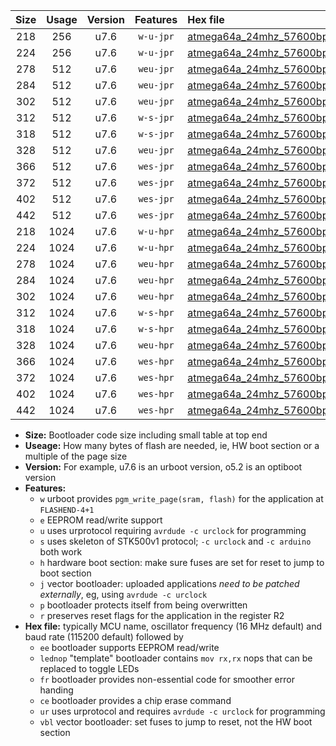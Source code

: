 |Size|Usage|Version|Features|Hex file|
|:-:|:-:|:-:|:-:|:--|
|218|256|u7.6|`w-u-jpr`|[atmega64a_24mhz_57600bps_ur_vbl.hex](https://raw.githubusercontent.com/stefanrueger/urboot/main//atmega64a_24mhz_57600bps_ur_vbl.hex)|
|224|256|u7.6|`w-u-jpr`|[atmega64a_24mhz_57600bps_lednop_ur_vbl.hex](https://raw.githubusercontent.com/stefanrueger/urboot/main//atmega64a_24mhz_57600bps_lednop_ur_vbl.hex)|
|278|512|u7.6|`weu-jpr`|[atmega64a_24mhz_57600bps_ee_ur_vbl.hex](https://raw.githubusercontent.com/stefanrueger/urboot/main//atmega64a_24mhz_57600bps_ee_ur_vbl.hex)|
|284|512|u7.6|`weu-jpr`|[atmega64a_24mhz_57600bps_ee_lednop_ur_vbl.hex](https://raw.githubusercontent.com/stefanrueger/urboot/main//atmega64a_24mhz_57600bps_ee_lednop_ur_vbl.hex)|
|302|512|u7.6|`weu-jpr`|[atmega64a_24mhz_57600bps_ee_lednop_fr_ur_vbl.hex](https://raw.githubusercontent.com/stefanrueger/urboot/main//atmega64a_24mhz_57600bps_ee_lednop_fr_ur_vbl.hex)|
|312|512|u7.6|`w-s-jpr`|[atmega64a_24mhz_57600bps_vbl.hex](https://raw.githubusercontent.com/stefanrueger/urboot/main//atmega64a_24mhz_57600bps_vbl.hex)|
|318|512|u7.6|`w-s-jpr`|[atmega64a_24mhz_57600bps_lednop_vbl.hex](https://raw.githubusercontent.com/stefanrueger/urboot/main//atmega64a_24mhz_57600bps_lednop_vbl.hex)|
|328|512|u7.6|`weu-jpr`|[atmega64a_24mhz_57600bps_ee_lednop_fr_ce_ur_vbl.hex](https://raw.githubusercontent.com/stefanrueger/urboot/main//atmega64a_24mhz_57600bps_ee_lednop_fr_ce_ur_vbl.hex)|
|366|512|u7.6|`wes-jpr`|[atmega64a_24mhz_57600bps_ee_vbl.hex](https://raw.githubusercontent.com/stefanrueger/urboot/main//atmega64a_24mhz_57600bps_ee_vbl.hex)|
|372|512|u7.6|`wes-jpr`|[atmega64a_24mhz_57600bps_ee_lednop_vbl.hex](https://raw.githubusercontent.com/stefanrueger/urboot/main//atmega64a_24mhz_57600bps_ee_lednop_vbl.hex)|
|402|512|u7.6|`wes-jpr`|[atmega64a_24mhz_57600bps_ee_lednop_fr_vbl.hex](https://raw.githubusercontent.com/stefanrueger/urboot/main//atmega64a_24mhz_57600bps_ee_lednop_fr_vbl.hex)|
|442|512|u7.6|`wes-jpr`|[atmega64a_24mhz_57600bps_ee_lednop_fr_ce_vbl.hex](https://raw.githubusercontent.com/stefanrueger/urboot/main//atmega64a_24mhz_57600bps_ee_lednop_fr_ce_vbl.hex)|
|218|1024|u7.6|`w-u-hpr`|[atmega64a_24mhz_57600bps_ur.hex](https://raw.githubusercontent.com/stefanrueger/urboot/main//atmega64a_24mhz_57600bps_ur.hex)|
|224|1024|u7.6|`w-u-hpr`|[atmega64a_24mhz_57600bps_lednop_ur.hex](https://raw.githubusercontent.com/stefanrueger/urboot/main//atmega64a_24mhz_57600bps_lednop_ur.hex)|
|278|1024|u7.6|`weu-hpr`|[atmega64a_24mhz_57600bps_ee_ur.hex](https://raw.githubusercontent.com/stefanrueger/urboot/main//atmega64a_24mhz_57600bps_ee_ur.hex)|
|284|1024|u7.6|`weu-hpr`|[atmega64a_24mhz_57600bps_ee_lednop_ur.hex](https://raw.githubusercontent.com/stefanrueger/urboot/main//atmega64a_24mhz_57600bps_ee_lednop_ur.hex)|
|302|1024|u7.6|`weu-hpr`|[atmega64a_24mhz_57600bps_ee_lednop_fr_ur.hex](https://raw.githubusercontent.com/stefanrueger/urboot/main//atmega64a_24mhz_57600bps_ee_lednop_fr_ur.hex)|
|312|1024|u7.6|`w-s-hpr`|[atmega64a_24mhz_57600bps.hex](https://raw.githubusercontent.com/stefanrueger/urboot/main//atmega64a_24mhz_57600bps.hex)|
|318|1024|u7.6|`w-s-hpr`|[atmega64a_24mhz_57600bps_lednop.hex](https://raw.githubusercontent.com/stefanrueger/urboot/main//atmega64a_24mhz_57600bps_lednop.hex)|
|328|1024|u7.6|`weu-hpr`|[atmega64a_24mhz_57600bps_ee_lednop_fr_ce_ur.hex](https://raw.githubusercontent.com/stefanrueger/urboot/main//atmega64a_24mhz_57600bps_ee_lednop_fr_ce_ur.hex)|
|366|1024|u7.6|`wes-hpr`|[atmega64a_24mhz_57600bps_ee.hex](https://raw.githubusercontent.com/stefanrueger/urboot/main//atmega64a_24mhz_57600bps_ee.hex)|
|372|1024|u7.6|`wes-hpr`|[atmega64a_24mhz_57600bps_ee_lednop.hex](https://raw.githubusercontent.com/stefanrueger/urboot/main//atmega64a_24mhz_57600bps_ee_lednop.hex)|
|402|1024|u7.6|`wes-hpr`|[atmega64a_24mhz_57600bps_ee_lednop_fr.hex](https://raw.githubusercontent.com/stefanrueger/urboot/main//atmega64a_24mhz_57600bps_ee_lednop_fr.hex)|
|442|1024|u7.6|`wes-hpr`|[atmega64a_24mhz_57600bps_ee_lednop_fr_ce.hex](https://raw.githubusercontent.com/stefanrueger/urboot/main//atmega64a_24mhz_57600bps_ee_lednop_fr_ce.hex)|

- **Size:** Bootloader code size including small table at top end
- **Useage:** How many bytes of flash are needed, ie, HW boot section or a multiple of the page size
- **Version:** For example, u7.6 is an urboot version, o5.2 is an optiboot version
- **Features:**
  + `w` urboot provides `pgm_write_page(sram, flash)` for the application at `FLASHEND-4+1`
  + `e` EEPROM read/write support
  + `u` uses urprotocol requiring `avrdude -c urclock` for programming
  + `s` uses skeleton of STK500v1 protocol; `-c urclock` and `-c arduino` both work
  + `h` hardware boot section: make sure fuses are set for reset to jump to boot section
  + `j` vector bootloader: uploaded applications *need to be patched externally*, eg, using `avrdude -c urclock`
  + `p` bootloader protects itself from being overwritten
  + `r` preserves reset flags for the application in the register R2
- **Hex file:** typically MCU name, oscillator frequency (16 MHz default) and baud rate (115200 default) followed by
  + `ee` bootloader supports EEPROM read/write
  + `lednop` "template" bootloader contains `mov rx,rx` nops that can be replaced to toggle LEDs
  + `fr` bootloader provides non-essential code for smoother error handing
  + `ce` bootloader provides a chip erase command
  + `ur` uses urprotocol and requires `avrdude -c urclock` for programming
  + `vbl` vector bootloader: set fuses to jump to reset, not the HW boot section
